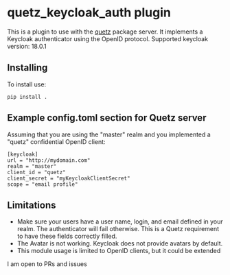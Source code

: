 # quetz_keycloak_auth plugin

This is a plugin to use with the [quetz](https://github.com/mamba-org/quetz) package server.
It implements a Keycloak authenticator using the OpenID protocol.
Supported keycloak version: 18.0.1

## Installing

To install use:

```
pip install .
```

## Example config.toml section for Quetz server

Assuming that you are using the "master" realm and you implemented a "quetz" confidential OpenID client:

```
[keycloak]
url = "http://mydomain.com"
realm = "master"
client_id = "quetz"
client_secret = "myKeycloakClientSecret"
scope = "email profile"
```

## Limitations

 - Make sure your users have a user name, login, and email defined in your realm. The authenticator will fail otherwise. This is a Quetz requirement to have these fields correctly filled.
 - The Avatar is not working. Keycloak does not provide avatars by default.
 - This module usage is limited to OpenID clients, but it could be extended

I am open to PRs and issues
